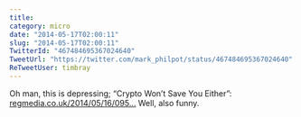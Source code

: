 ```yaml
---
title: 
category: micro
date: "2014-05-17T02:00:11"
slug: "2014-05-17T02:00:11"
TwitterId: "467484695367024640"
TweetUrl: "https://twitter.com/mark_philpot/status/467484695367024640"
ReTweetUser: timbray
---
```


<i class="fa fa-retweet" aria-hidden="true"></i> Oh man, this is depressing;
“Crypto Won’t Save You Either”:
[regmedia.co.uk/2014/05/16/095…](http://regmedia.co.uk/2014/05/16/0955_peter_gutmann.pdf)
Well, also funny.
